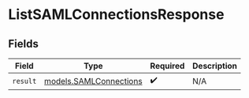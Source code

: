 # ListSAMLConnectionsResponse


## Fields

| Field                                                  | Type                                                   | Required                                               | Description                                            |
| ------------------------------------------------------ | ------------------------------------------------------ | ------------------------------------------------------ | ------------------------------------------------------ |
| `result`                                               | [models.SAMLConnections](../models/samlconnections.md) | :heavy_check_mark:                                     | N/A                                                    |